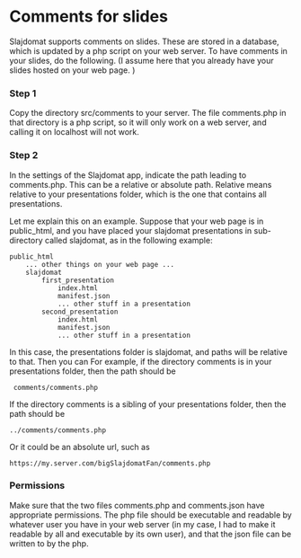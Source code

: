 # Comments for slides

Slajdomat supports comments on slides. These are stored in a database, which is updated by a php script on your web server. To have comments in your slides, do the following. (I assume here that you already have your slides hosted on your web page. )

### Step 1

Copy the directory src/comments to your server. The file comments.php in that directory is a php script, so it will only work on a web server, and calling it on localhost will not work. 

### Step 2

In the settings of the Slajdomat app, indicate the path leading to comments.php. This can be a relative or absolute path. Relative means relative to your presentations folder, which is the one that contains all presentations.  

Let me explain this on an example. Suppose that your web page is in public_html, and you have placed your slajdomat presentations in sub-directory called slajdomat, as in the following example:

    public_html
        ... other things on your web page ...
        slajdomat
            first_presentation
                index.html
                manifest.json
                ... other stuff in a presentation
            second_presentation
                index.html
                manifest.json
                ... other stuff in a presentation

In this case, the presentations folder is slajdomat, and paths will be relative to that. Then you can 
For example, if the directory comments is in your presentations folder, then the path should be 
     
     comments/comments.php

If the directory comments is a sibling of your presentations folder, then the path should be 

    ../comments/comments.php

Or it could be an absolute url, such as 

    https://my.server.com/bigSlajdomatFan/comments.php



### Permissions
Make sure that the two files comments.php and comments.json have appropriate permissions. The php file should be executable and readable by whatever user you have in your web server (in my case, I had to make it readable by all and executable by its own user), and that the json file can be written to by the php. 
